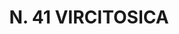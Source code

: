 ---
title: "N. 41 VIRCITOSICA"
plant-name: "N. 41"
plant-number: "041"
plant-xml: "/assets/xml/plant041.xml"
plant-img1: "/assets/img/plant041_verso.jpg"
plant-img2: "/assets/img/plant041.jpg"
plant-title: "N. 41 VIRCITOSICA"
plant-taxon-link: "http://www.worldfloraonline.org/taxon/wfo-0000633726"
plant-taxon-link: "[Cynanchum Vincetoxicum Pers.]"
layout: single-xml
---
